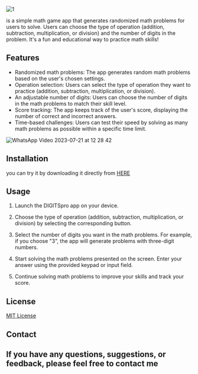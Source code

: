 ![1](https://github.com/omar546/digits_pro/assets/71936776/3958c179-1014-4bfe-8284-4dc5a09c2308)


 is a simple math game app that generates randomized math problems for users to solve. Users can choose the type of operation (addition, subtraction, multiplication, or division) and the number of digits in the problem. It's a fun and educational way to practice math skills!



## Features
- Randomized math problems: The app generates random math problems based on the user's chosen settings.
- Operation selection: Users can select the type of operation they want to practice (addition, subtraction, multiplication, or division).
- An adjustable number of digits: Users can choose the number of digits in the math problems to match their skill level.
- Score tracking: The app keeps track of the user's score, displaying the number of correct and incorrect answers.
- Time-based challenges: Users can test their speed by solving as many math problems as possible within a specific time limit.


![WhatsApp Video 2023-07-21 at 12 28 42](https://github.com/omar546/digits_pro/assets/71936776/3920f9f7-ca35-4704-9df0-3e7d436ac336)


## Installation

you can try it by downloading it directly from <a href="https://download1085.mediafire.com/3kq3qqr84q0g8YRHbeE4DP_M8kuUELLoCKJzbU8xtphMVHC3FU02hRX6LLD0EXlPkYK4bfhWtdqu9OsZiszJgN9mJECvq1v-ijWaiWLY9deaOcw-l_pT8dU2yr28WP3CE1lDyAKx3xymUcvMDSXFnluacFBuntXkJiEitJK8dTs/mwz3gzfhzystih5/DIGITSpro.apk">HERE</a>


## Usage

1. Launch the DIGITSpro app on your device.

2. Choose the type of operation (addition, subtraction, multiplication, or division) by selecting the corresponding button.

3. Select the number of digits you want in the math problems. For example, if you choose "3", the app will generate problems with three-digit numbers.

4. Start solving the math problems presented on the screen. Enter your answer using the provided keypad or input field.

5. Continue solving math problems to improve your skills and track your score.


## License

[MIT License](https://opensource.org/licenses/MIT)

## Contact

If you have any questions, suggestions, or feedback, please feel free to contact me
---

